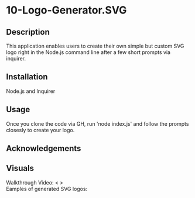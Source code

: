 # 10-Logo-Generator.SVG
  
## Description
This application enables users to create their own simple but custom SVG logo right in the Node.js command line after a few short prompts via inquirer.

## Installation
Node.js and Inquirer

## Usage
Once you clone the code via GH, run 'node index.js' and follow the prompts closesly to create your logo.

## Acknowledgements


## Visuals
Walkthrough Video: < > <br>
Eamples of generated SVG logos:

